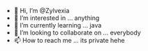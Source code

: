 - 👋 Hi, I’m @Zylvexia
- 👀 I’m interested in ... anything
- 🌱 I’m currently learning ... java
- 💞️ I’m looking to collaborate on ... everybody
- 📫 How to reach me ... its private hehe

<!---
Zylvexia/Zylvexia is a ✨ special ✨ repository because its `README.md` (this file) appears on your GitHub profile.
You can click the Preview link to take a look at your changes.
--->
